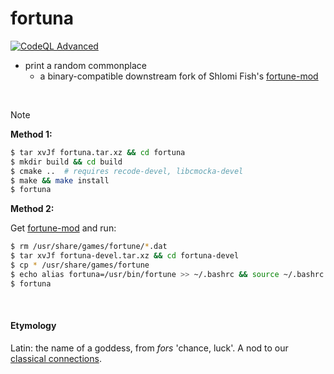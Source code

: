 # fortuna
[![CodeQL Advanced](https://github.com/t18d/fortuna/actions/workflows/codeql.yml/badge.svg)](https://github.com/t18d/fortuna/actions/workflows/codeql.yml)
- print a random commonplace
  - a binary-compatible downstream fork of Shlomi Fish's [fortune-mod](https://github.com/shlomif/fortune-mod)

&nbsp;  
> [!NOTE]
> **Method 1:**
> 
> ```bash
> $ tar xvJf fortuna.tar.xz && cd fortuna
> $ mkdir build && cd build
> $ cmake ..  # requires recode-devel, libcmocka-devel
> $ make && make install
> $ fortuna
> ```
> **Method 2:**
> 
> Get [fortune-mod](https://github.com/shlomif/fortune-mod#installation) and run:
>
> ```bash
> $ rm /usr/share/games/fortune/*.dat
> $ tar xvJf fortuna-devel.tar.xz && cd fortuna-devel
> $ cp * /usr/share/games/fortune
> $ echo alias fortuna=/usr/bin/fortune >> ~/.bashrc && source ~/.bashrc
> $ fortuna
> ```

&nbsp;  
#### Etymology
Latin: the name of a goddess, from _fors_ 'chance, luck'. A nod to our [classical connections](https://t18d.github.io/attested-conjectures/).
